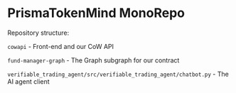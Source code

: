 # PrismaTokenMind MonoRepo


Repository structure:

```cowapi``` - Front-end and our CoW API

```fund-manager-graph``` - The Graph subgraph for our contract

```verifiable_trading_agent/src/verifiable_trading_agent/chatbot.py``` - The AI agent client
